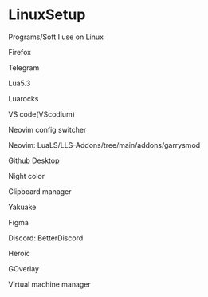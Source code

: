 # LinuxSetup
Programs/Soft I use on Linux

Firefox

Telegram

Lua5.3

Luarocks

VS code(VScodium)

Neovim config switcher

Neovim: LuaLS/LLS-Addons/tree/main/addons/garrysmod
 
Github Desktop

Night color

Clipboard manager

Yakuake

Figma

Discord: BetterDiscord
	
Heroic

GOverlay

Virtual machine manager
